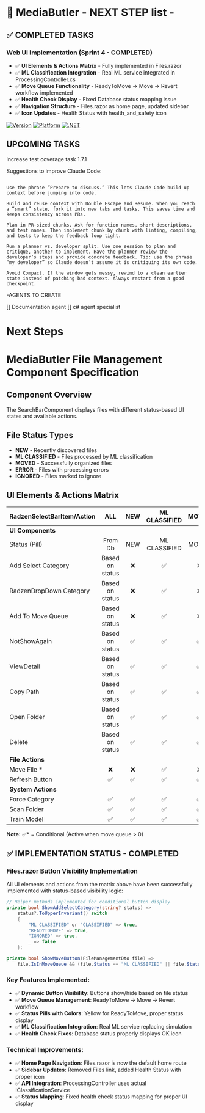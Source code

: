# 🎩 MediaButler - NEXT STEP list -

## ✅ COMPLETED TASKS

### Web UI Implementation (Sprint 4 - COMPLETED)
- ✅ **UI Elements & Actions Matrix** - Fully implemented in Files.razor
- ✅ **ML Classification Integration** - Real ML service integrated in ProcessingController.cs
- ✅ **Move Queue Functionality** - ReadyToMove → Move → Revert workflow implemented
- ✅ **Health Check Display** - Fixed Database status mapping issue
- ✅ **Navigation Structure** - Files.razor as home page, updated sidebar
- ✅ **Icon Updates** - Health Status with health_and_safety icon

[![Version](https://img.shields.io/badge/version-1.0.3-blue.svg)]()
[![Platform](https://img.shields.io/badge/platform-ARM32%20|%20x64-green.svg)]()
[![.NET](https://img.shields.io/badge/.NET-8.0%20|%2010-purple.svg)]()

## UPCOMING TASKS

Increase test coverage task 1.7.1

Suggestions to improve Claude Code:
```

Use the phrase “Prepare to discuss.” This lets Claude Code build up context before jumping into code.

Build and reuse context with Double Escape and Resume. When you reach a “smart” state, fork it into new tabs and tasks. This saves time and keeps consistency across PRs.

Plan in PR-sized chunks. Ask for function names, short descriptions, and test names. Then implement chunk by chunk with linting, compiling, and tests to keep the feedback loop tight.

Run a planner vs. developer split. Use one session to plan and critique, another to implement. Have the planner review the developer’s steps and provide concrete feedback. Tip: use the phrase “my developer” so Claude doesn’t assume it is critiquing its own code.

Avoid Compact. If the window gets messy, rewind to a clean earlier state instead of patching bad context. Always restart from a good checkpoint.
```

-AGENTS TO CREATE

[] Documentation agent
[] c# agent specialist


# Next Steps
# MediaButler File Management Component Specification

## Component Overview

The SearchBarComponent displays files with different status-based UI states and available actions.

## File Status Types

- **NEW** - Recently discovered files
- **ML CLASSIFIED** - Files processed by ML classification
- **MOVED** - Successfully organized files
- **ERROR** - Files with processing errors
- **IGNORED** - Files marked to ignore

## UI Elements & Actions Matrix

| RadzenSelectBarItem/Action |       ALL       |  NEW  | ML CLASSIFIED | MOVED | ERROR | IGNORED |
|----------------------------|:---------------:|:---:|:-------------:|:-----:|:-------:|:-------:|
| **UI Components**          |                 |     |               |       |
| Status (Pill)              |     From Db     | NEW | ML CLASSIFIED | MOVED | ERROR | IGNORED |
| Add Select Category        | Based on status |  ❌  |       ✅       |   ❌   |    ❌    |    ✅    |
| RadzenDropDown Category    | Based on status |  ❌  |       ✅       |   ❌   |    ✅    |    ✅    |
| Add To Move Queue          | Based on status |  ❌  |       ✅       |   ❌   |    ✅    |    ✅    |
| NotShowAgain               | Based on status |  ✅  |       ✅       |   ✅   |    ❌    |    ✅    |
| ViewDetail                 | Based on status |  ✅  |       ✅       |   ✅   |    ✅    |    ✅    |
| Copy Path                  | Based on status |  ✅  |       ✅       |   ✅   |    ✅    |    ✅    |
| Open Folder                | Based on status |  ✅  |       ✅       |   ✅   |    ✅    |    ✅    |
| Delete                     | Based on status |  ✅  |       ✅       |   ✅   |    ✅    |    ✅    |
| **File Actions**           |                 |     |               |       |         |
| Move File *                |        ❌        |  ❌ |       ✅       |   ❌   |    ❌    |    ✅    |
| Refresh Button             |        ✅        |  ✅  |       ✅       |  ✅    |    ✅    |    ✅    |
| **System Actions**         |                 |     |               |       |         |
| Force Category             |        ✅        |  ✅  |       ✅       |   ✅   |    ✅    |    ✅    |
| Scan Folder                |        ✅        |  ✅  |       ✅       |   ✅   |    ✅    |    ✅    |
| Train Model                |        ✅        |  ✅  |       ✅       |   ✅   |    ✅    |    ✅    |


**Note:** ✅* = Conditional (Active when move queue > 0)

## ✅ IMPLEMENTATION STATUS - COMPLETED

### Files.razor Button Visibility Implementation
All UI elements and actions from the matrix above have been successfully implemented with status-based visibility logic:

```csharp
// Helper methods implemented for conditional button display
private bool ShowAddSelectCategory(string? status) =>
    status?.ToUpperInvariant() switch
    {
        "ML CLASSIFIED" or "CLASSIFIED" => true,
        "READYTOMOVE" => true,
        "IGNORED" => true,
        _ => false
    };

private bool ShowMoveButton(FileManagementDto file) =>
    file.IsInMoveQueue && (file.Status == "ML CLASSIFIED" || file.Status == "READYTOMOVE");
```

### Key Features Implemented:
- ✅ **Dynamic Button Visibility**: Buttons show/hide based on file status
- ✅ **Move Queue Management**: ReadyToMove → Move → Revert workflow
- ✅ **Status Pills with Colors**: Yellow for ReadyToMove, proper status display
- ✅ **ML Classification Integration**: Real ML service replacing simulation
- ✅ **Health Check Fixes**: Database status properly displays OK icon

### Technical Improvements:
- ✅ **Home Page Navigation**: Files.razor is now the default home route
- ✅ **Sidebar Updates**: Removed Files link, added Health Status with proper icon
- ✅ **API Integration**: ProcessingController uses actual IClassificationService
- ✅ **Status Mapping**: Fixed health check status mapping for proper UI display